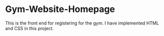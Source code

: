 # Gym-Website-Homepage
This is the front end for registering for the gym. I have implemented HTML and CSS in this project.

